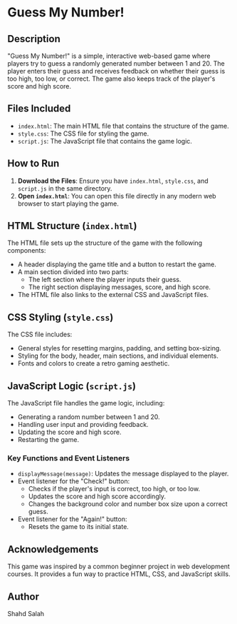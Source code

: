 # Guess My Number!

## Description

"Guess My Number!" is a simple, interactive web-based game where players try to guess a randomly generated number between 1 and 20. The player enters their guess and receives feedback on whether their guess is too high, too low, or correct. The game also keeps track of the player's score and high score.

## Files Included

- `index.html`: The main HTML file that contains the structure of the game.
- `style.css`: The CSS file for styling the game.
- `script.js`: The JavaScript file that contains the game logic.

## How to Run

1. **Download the Files**: Ensure you have `index.html`, `style.css`, and `script.js` in the same directory.
2. **Open `index.html`**: You can open this file directly in any modern web browser to start playing the game.

## HTML Structure (`index.html`)

The HTML file sets up the structure of the game with the following components:

- A header displaying the game title and a button to restart the game.
- A main section divided into two parts:
  - The left section where the player inputs their guess.
  - The right section displaying messages, score, and high score.
- The HTML file also links to the external CSS and JavaScript files.

## CSS Styling (`style.css`)

The CSS file includes:

- General styles for resetting margins, padding, and setting box-sizing.
- Styling for the body, header, main sections, and individual elements.
- Fonts and colors to create a retro gaming aesthetic.

## JavaScript Logic (`script.js`)

The JavaScript file handles the game logic, including:

- Generating a random number between 1 and 20.
- Handling user input and providing feedback.
- Updating the score and high score.
- Restarting the game.

### Key Functions and Event Listeners

- `displayMessage(message)`: Updates the message displayed to the player.
- Event listener for the "Check!" button:
  - Checks if the player's input is correct, too high, or too low.
  - Updates the score and high score accordingly.
  - Changes the background color and number box size upon a correct guess.
- Event listener for the "Again!" button:
  - Resets the game to its initial state.

## Acknowledgements

This game was inspired by a common beginner project in web development courses. It provides a fun way to practice HTML, CSS, and JavaScript skills.

## Author

Shahd Salah
